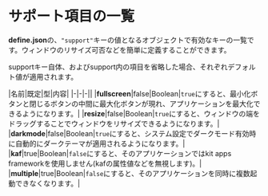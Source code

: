 # サポート項目の一覧

**define.json**の、`"support"`キーの値となるオブジェクトで有効なキーの一覧です。ウィンドウのリサイズ可否などを簡単に定義することができます。

supportキー自体、およびsupport内の項目を省略した場合、それぞれデフォルト値が適用されます。

|名前|既定|型|内容|
|-|-|-||
|**fullscreen**|false|Boolean|`true`にすると、最小化ボタンと閉じるボタンの中間に最大化ボタンが現れ、アプリケーションを最大化できるようになります。|
|**resize**|false|Boolean|`true`にすると、ウィンドウの端をドラッグすることでウィンドウをリサイズできるようになります。|
|**darkmode**|false|Boolean|`true`にすると、システム設定でダークモード有効時に自動的にダークテーマが適用されるようになります。|
|**kaf**|true|Boolean|`false`にすると、そのアプリケーションではkit apps frameworkを使用しません(kafの属性値などを無視します)。|
|**multiple**|true|Boolean|`false`にすると、そのアプリケーションを同時に複数起動できなくなります。|
